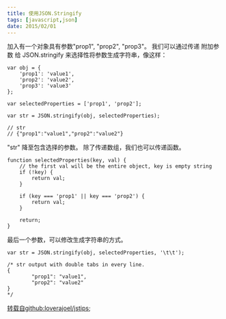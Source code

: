 ```yaml
---
title: 使用JSON.Stringify
tags: [javascript,json]
date: 2015/02/01
---
```


加入有一个对象具有参数"prop1", "prop2", "prop3"。 我们可以通过传递 附加参数 给 JSON.stringify 来选择性将参数生成字符串，像这样：

```
var obj = {
    'prop1': 'value1',
    'prop2': 'value2',
    'prop3': 'value3'
};

var selectedProperties = ['prop1', 'prop2'];

var str = JSON.stringify(obj, selectedProperties);

// str
// {"prop1":"value1","prop2":"value2"}
```

"str" 降至包含选择的参数。
除了传递数组，我们也可以传递函数。

```
function selectedProperties(key, val) {
    // the first val will be the entire object, key is empty string
    if (!key) {
        return val;
    }

    if (key === 'prop1' || key === 'prop2') {
        return val;
    }

    return;
}
```

最后一个参数，可以修改生成字符串的方式。

```
var str = JSON.stringify(obj, selectedProperties, '\t\t');

/* str output with double tabs in every line.
{
        "prop1": "value1",
        "prop2": "value2"
}
*/
```

[转载自github:loverajoel/jstips](https://github.com/loverajoel/jstips/blob/gh-pages/_posts/en/2016-02-09-using-json-stringify.md);

